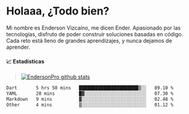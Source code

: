 
# Holaaa, ¿Todo bien?

Mi nombre es Enderson Vizcaíno, me dicen Ender. Apasionado por las tecnologías, disfruto de poder construir soluciones basadas en código. Cada reto está lleno de grandes aprendizajes, y nunca dejamos de aprender. 

#### :chart_with_upwards_trend: Estadisticas
> [![EndersonPro github stats](https://github-readme-stats.vercel.app/api?username=endersonpro&theme=vue-dark&show_icons=true)](https://github.com/anuraghazra/github-readme-stats) 


<!--START_SECTION:waka-->

```txt
Dart       5 hrs 50 mins   ██████████████████████▒░░   89.10 %
YAML       28 mins         █▓░░░░░░░░░░░░░░░░░░░░░░░   07.30 %
Markdown   9 mins          ▓░░░░░░░░░░░░░░░░░░░░░░░░   02.48 %
Other      4 mins          ▒░░░░░░░░░░░░░░░░░░░░░░░░   01.12 %
```

<!--END_SECTION:waka-->

[website]: https://endersonpro.github.io/portfolio/
[twitter]: https://twitter.com/endersonj_
[youtube]: https://youtube.com/ByEnderson
[instagram]: https://instagram.com/endersonvizc
[linkedin]: https://www.linkedin.com/in/enderson-vizcaino-2aa927175/
